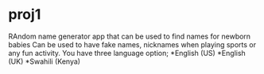 # proj1
RAndom name generator app that can be used to find names for newborn babies Can be used to have fake names, nicknames when playing sports or any fun activity. You have three language option; *English (US) *English (UK) *Swahili (Kenya)
